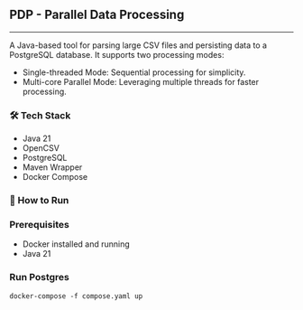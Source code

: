 ## PDP - Parallel Data Processing

---

A Java-based tool for parsing large CSV files and persisting data to a PostgreSQL database. It supports two processing modes:

- Single-threaded Mode: Sequential processing for simplicity.
- Multi-core Parallel Mode: Leveraging multiple threads for faster processing.

### 🛠️ Tech Stack

- Java 21
- OpenCSV
- PostgreSQL
- Maven Wrapper
- Docker Compose

### 🚀 How to Run
### Prerequisites
- Docker installed and running
- Java 21

### Run Postgres
```shell
docker-compose -f compose.yaml up
```